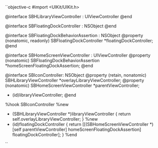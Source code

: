 ``objective-c
#import <UIKit/UIKit.h>

@interface SBHLibraryViewController : UIViewController
@end

@interface SBFloatingDockController : NSObject
@end

@interface SBFloatingDockBehaviorAssertion : NSObject
@property (nonatomic, readonly) SBFloatingDockController *floatingDockController;
@end

@interface SBHomeScreenViewController : UIViewController
@property (nonatomic) SBFloatingDockBehaviorAssertion *homeScreenFloatingDockAssertion;
@end

@interface SBIconController: NSObject
@property (retain, nonatomic) SBHLibraryViewController *overlayLibraryViewController;
@property (nonatomic) SBHomeScreenViewController *parentViewController;
- (id)libraryViewController;
@end

%hook SBIconController
%new
- (SBHLibraryViewController *)libraryViewController {
    return self.overlayLibraryViewController;
}
%new
- (id)floatingDockController {
    return [[(SBHomeScreenViewController *)[self parentViewController] homeScreenFloatingDockAssertion] floatingDockController];
}
%end

``
